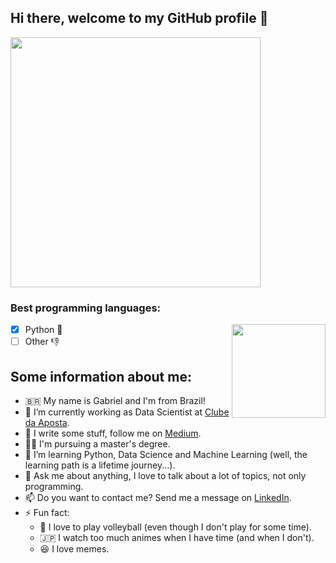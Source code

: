 ## Hi there, welcome to my GitHub profile 👋

<img src="https://i.imgur.com/Sf5zaQC.jpg" width="400">

### Best programming languages:
<img  align="right" src="https://i.imgur.com/r13TPRJ.png" width="150">

- [x] Python :snake:
- [ ] Other  :thumbsdown:

## Some information about me:

- :brazil: My name is Gabriel and I'm from Brazil!
- :game_die: I’m currently working as Data Scientist at [Clube da Aposta](https://clubedaposta.com/).
- :pencil: I write some stuff, follow me on [Medium](https://medium.com/@gabriel1991).
- :student: I'm pursuing a master's degree.
- 🌱 I’m learning Python, Data Science and Machine Learning (well, the learning path is a lifetime journey...).
- 💬 Ask me about anything, I love to talk about a lot of topics, not only programming.
- 📫 Do you want to contact me? Send me a message on [LinkedIn](https://www.linkedin.com/in/gabrielfonseca91/).
- ⚡ Fun fact:
  - :volleyball: I love to play volleyball (even though I don't play for some time).
  - :jp: I watch too much animes when I have time (and when I don't).
  - :laughing: I love memes.
